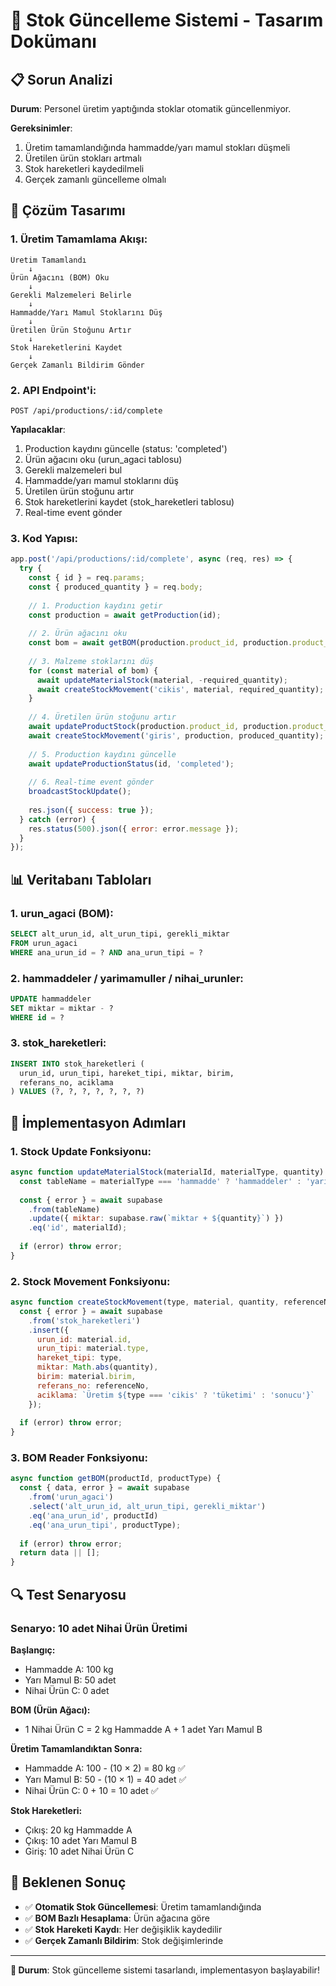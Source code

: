 # 🔧 Stok Güncelleme Sistemi - Tasarım Dokümanı

## 📋 Sorun Analizi

**Durum**: Personel üretim yaptığında stoklar otomatik güncellenmiyor.

**Gereksinimler**:
1. Üretim tamamlandığında hammadde/yarı mamul stokları düşmeli
2. Üretilen ürün stokları artmalı
3. Stok hareketleri kaydedilmeli
4. Gerçek zamanlı güncelleme olmalı

## 🎯 Çözüm Tasarımı

### **1. Üretim Tamamlama Akışı:**

```
Üretim Tamamlandı
    ↓
Ürün Ağacını (BOM) Oku
    ↓
Gerekli Malzemeleri Belirle
    ↓
Hammadde/Yarı Mamul Stoklarını Düş
    ↓
Üretilen Ürün Stoğunu Artır
    ↓
Stok Hareketlerini Kaydet
    ↓
Gerçek Zamanlı Bildirim Gönder
```

### **2. API Endpoint'i:**

`POST /api/productions/:id/complete`

**Yapılacaklar**:
1. Production kaydını güncelle (status: 'completed')
2. Ürün ağacını oku (urun_agaci tablosu)
3. Gerekli malzemeleri bul
4. Hammadde/yarı mamul stoklarını düş
5. Üretilen ürün stoğunu artır
6. Stok hareketlerini kaydet (stok_hareketleri tablosu)
7. Real-time event gönder

### **3. Kod Yapısı:**

```javascript
app.post('/api/productions/:id/complete', async (req, res) => {
  try {
    const { id } = req.params;
    const { produced_quantity } = req.body;
    
    // 1. Production kaydını getir
    const production = await getProduction(id);
    
    // 2. Ürün ağacını oku
    const bom = await getBOM(production.product_id, production.product_type);
    
    // 3. Malzeme stoklarını düş
    for (const material of bom) {
      await updateMaterialStock(material, -required_quantity);
      await createStockMovement('cikis', material, required_quantity);
    }
    
    // 4. Üretilen ürün stoğunu artır
    await updateProductStock(production.product_id, production.product_type, produced_quantity);
    await createStockMovement('giris', production, produced_quantity);
    
    // 5. Production kaydını güncelle
    await updateProductionStatus(id, 'completed');
    
    // 6. Real-time event gönder
    broadcastStockUpdate();
    
    res.json({ success: true });
  } catch (error) {
    res.status(500).json({ error: error.message });
  }
});
```

## 📊 Veritabanı Tabloları

### **1. urun_agaci (BOM):**
```sql
SELECT alt_urun_id, alt_urun_tipi, gerekli_miktar
FROM urun_agaci
WHERE ana_urun_id = ? AND ana_urun_tipi = ?
```

### **2. hammaddeler / yarimamuller / nihai_urunler:**
```sql
UPDATE hammaddeler
SET miktar = miktar - ?
WHERE id = ?
```

### **3. stok_hareketleri:**
```sql
INSERT INTO stok_hareketleri (
  urun_id, urun_tipi, hareket_tipi, miktar, birim, 
  referans_no, aciklama
) VALUES (?, ?, ?, ?, ?, ?, ?)
```

## 🚀 İmplementasyon Adımları

### **1. Stock Update Fonksiyonu:**

```javascript
async function updateMaterialStock(materialId, materialType, quantity) {
  const tableName = materialType === 'hammadde' ? 'hammaddeler' : 'yarimamuller';
  
  const { error } = await supabase
    .from(tableName)
    .update({ miktar: supabase.raw(`miktar + ${quantity}`) })
    .eq('id', materialId);
    
  if (error) throw error;
}
```

### **2. Stock Movement Fonksiyonu:**

```javascript
async function createStockMovement(type, material, quantity, referenceNo) {
  const { error } = await supabase
    .from('stok_hareketleri')
    .insert({
      urun_id: material.id,
      urun_tipi: material.type,
      hareket_tipi: type,
      miktar: Math.abs(quantity),
      birim: material.birim,
      referans_no: referenceNo,
      aciklama: `Üretim ${type === 'cikis' ? 'tüketimi' : 'sonucu'}`
    });
    
  if (error) throw error;
}
```

### **3. BOM Reader Fonksiyonu:**

```javascript
async function getBOM(productId, productType) {
  const { data, error } = await supabase
    .from('urun_agaci')
    .select('alt_urun_id, alt_urun_tipi, gerekli_miktar')
    .eq('ana_urun_id', productId)
    .eq('ana_urun_tipi', productType);
    
  if (error) throw error;
  return data || [];
}
```

## 🔍 Test Senaryosu

### **Senaryo: 10 adet Nihai Ürün Üretimi**

**Başlangıç:**
- Hammadde A: 100 kg
- Yarı Mamul B: 50 adet
- Nihai Ürün C: 0 adet

**BOM (Ürün Ağacı):**
- 1 Nihai Ürün C = 2 kg Hammadde A + 1 adet Yarı Mamul B

**Üretim Tamamlandıktan Sonra:**
- Hammadde A: 100 - (10 × 2) = 80 kg ✅
- Yarı Mamul B: 50 - (10 × 1) = 40 adet ✅
- Nihai Ürün C: 0 + 10 = 10 adet ✅

**Stok Hareketleri:**
- Çıkış: 20 kg Hammadde A
- Çıkış: 10 adet Yarı Mamul B
- Giriş: 10 adet Nihai Ürün C

## 🎯 Beklenen Sonuç

- ✅ **Otomatik Stok Güncellemesi**: Üretim tamamlandığında
- ✅ **BOM Bazlı Hesaplama**: Ürün ağacına göre
- ✅ **Stok Hareketi Kaydı**: Her değişiklik kaydedilir
- ✅ **Gerçek Zamanlı Bildirim**: Stok değişimlerinde

---

**🎯 Durum**: Stok güncelleme sistemi tasarlandı, implementasyon başlayabilir!
